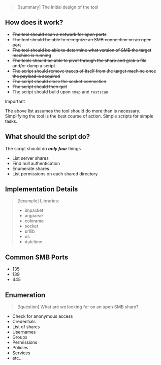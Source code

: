 > [!summary] 
> The initial design of the tool
> 


## How does it work?

- ~~The tool should scan a network for open ports~~
- ~~The tool should be able to recognize an SMB connection on an open port~~
- ~~The tool should be able to determine what version of SMB the target machine is running~~
- ~~The tools should be able to pivot through the share and grab a file and/or dump a script~~
- ~~The script should remove traces of itself from the target machine once the payload is acquired~~
- ~~The script should close the socket connection~~
- ~~The script should then quit~~
- The script should build upon `nmap` and `rustscan`


> [!important] 
> The above list assumes the tool should do more than is necessary. Simplifying the tool is the best course of action. Simple scripts for simple tasks.
> 


## What should the script do?

The script should do ***only four*** things

- List server shares
- Find null authentication
- Enumerate shares
- List permissions on each shared directory

## Implementation Details

> [!example] 
> Libraries: 
> - impacket
> - argparse
> - colorama
> - socket
> - urllib
> - os
> - datetime

## Common SMB Ports

- 135
- 139
- 445

## Enumeration

> [!question] 
> What are we looking for on an open SMB share?
> 

- Check for anonymous access
- Credentials
- List of shares
- Usernames
- Groups
- Permissions
- Policies
- Services
- etc...
